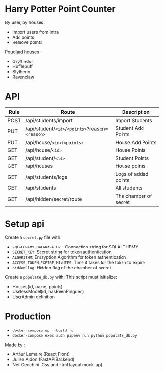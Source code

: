 # Harry Potter Point Counter

By user, by houses :
- Import users from intra
- Add points
- Remove points

Poudlard houses :
- Gryffindor
- Hufflepuff
- Slytherin
- Ravenclaw

# API
|    Rule    |  Route        |  Description        |
|------------|---------------|---------------------|
| POST       | /api/students/import |  Import Students    |
| PUT        | /api/student/`<id>`/`<points>`?reason=`<reason>` |  Student Add Points |
| PUT        | /api/house/`<id>`/`<points>`   |  House Add Points   |
| GET        | /api/house/`<id>`   |  House Points       |
| GET        | /api/student/`<id>` |  Student Points     |
| GET | /api/houses | House points |
| GET | /api/students/logs | Logs of added points |
| GET | /api/students | All students |
| GET | /api/hidden/secret/route | The chamber of secret |

# Setup api
Create a `secret.py` file with:
- `SQLALCHEMY_DATABASE_URL`: Connection string for SQLALCHEMY
- `SECRET_KEY`: Secret string for token authentication
- `ALGORITHM`: Encryption Algorithm for token authentication
- `ACCESS_TOKEN_EXPIRE_MINUTES`: Time it takes for the token to expire
- `hiddenFlag`: Hidden flag of the chamber of secret

Create a `populate_db.py` with: 
This script must initialize:
- Houses(id, name, points)
- UselessModel(id, hasBeenPingued)
- UserAdmin definition

# Production
- `docker-compose up --build -d`
- `docker-compose exec auth pipenv run python populate_db.py`

Made by :
- Arthur Lemaire (React Front)
- Julien Aldon (FastAPIBackend)
- Neil Cecchini (Css and html layout mock-up)